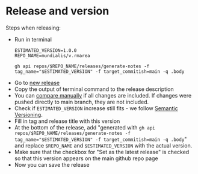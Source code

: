# Release and version

Steps when releasing:

- Run in terminal
  ```
  ESTIMATED_VERSION=1.0.0
  REPO_NAME=mundialis/v.rmarea

  gh api repos/$REPO_NAME/releases/generate-notes -f tag_name="$ESTIMATED_VERSION" -f target_commitish=main -q .body
  ```
- Go to [new release](../../releases/new)
- Copy the output of terminal command to the release description
- You can [compare manually](../../compare/1.0.0...main) if all changes are included. If changes were pushed directly to main branch, they are not included.
- Check if `ESTIMATED_VERSION` increase still fits - we follow [Semantic Versioning](https://semver.org/spec/v2.0.0.html).
- Fill in tag and release title with this version
- At the bottom of the release, add
  "generated with `gh api repos/$REPO_NAME/releases/generate-notes -f tag_name="$ESTIMATED_VERSION" -f target_commitish=main -q .body`" and replace `$REPO_NAME` and `$ESTIMATED_VERSION` with the actual version.
- Make sure that the checkbox for "Set as the latest release" is checked so that this version appears on the main github repo page
- Now you can save the release
